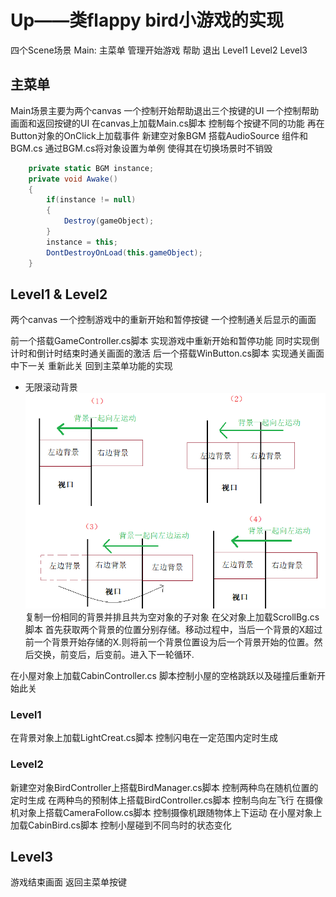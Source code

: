 # Up——类flappy bird小游戏的实现

四个Scene场景
Main: 主菜单 管理开始游戏 帮助 退出
Level1 Level2 Level3

## 主菜单

Main场景主要为两个canvas 一个控制开始帮助退出三个按键的UI 一个控制帮助画面和返回按键的UI
在canvas上加载Main.cs脚本 控制每个按键不同的功能 再在Button对象的OnClick上加载事件
新建空对象BGM 搭载AudioSource 组件和BGM.cs
通过BGM.cs将对象设置为单例 使得其在切换场景时不销毁

```C#
    private static BGM instance;
    private void Awake()
    {
        if(instance != null)
        {
            Destroy(gameObject);
        }
        instance = this;
        DontDestroyOnLoad(this.gameObject);
    }
```

## Level1 & Level2

两个canvas 一个控制游戏中的重新开始和暂停按键 一个控制通关后显示的画面

前一个搭载GameController.cs脚本 实现游戏中重新开始和暂停功能 同时实现倒计时和倒计时结束时通关画面的激活
后一个搭载WinButton.cs脚本 实现通关画面中下一关 重新此关 回到主菜单功能的实现

* 无限滚动背景
    ![ScrollBg](image/ScrollBg.png)
复制一份相同的背景并排且共为空对象的子对象
在父对象上加载ScrollBg.cs脚本
首先获取两个背景的位置分别存储。移动过程中，当后一个背景的X超过前一个背景开始存储的X.则将前一个背景位置设为后一个背景开始的位置。然后交换，前变后，后变前。进入下一轮循环.

在小屋对象上加载CabinController.cs 脚本控制小屋的空格跳跃以及碰撞后重新开始此关

### Level1

在背景对象上加载LightCreat.cs脚本 控制闪电在一定范围内定时生成

### Level2

新建空对象BirdController上搭载BirdManager.cs脚本 控制两种鸟在随机位置的定时生成
在两种鸟的预制体上搭载BirdController.cs脚本 控制鸟向左飞行
在摄像机对象上搭载CameraFollow.cs脚本 控制摄像机跟随物体上下运动
在小屋对象上加载CabinBird.cs脚本 控制小屋碰到不同鸟时的状态变化

## Level3

游戏结束画面 返回主菜单按键
